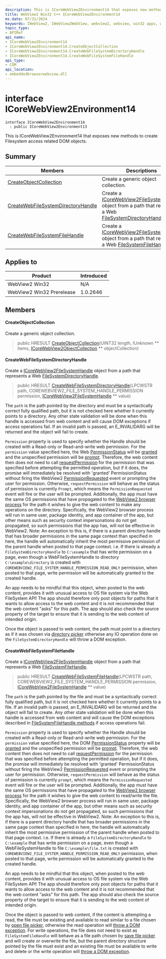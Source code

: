 ```yaml
---
description: This is ICoreWebView2Environment14 that exposes new methods to create Filesystem access related DOM objects.
title: WebView2 Win32 C++ ICoreWebView2Environment14
ms.date: 07/31/2024
keywords: IWebView2, IWebView2WebView, webview2, webview, win32 apps, win32, edge, ICoreWebView2, ICoreWebView2Controller, browser control, edge html, ICoreWebView2Environment14
topic_type: 
- APIRef
api_name:
- ICoreWebView2Environment14
- ICoreWebView2Environment14.CreateObjectCollection
- ICoreWebView2Environment14.CreateWebFileSystemDirectoryHandle
- ICoreWebView2Environment14.CreateWebFileSystemFileHandle
api_type:
- COM
api_location:
- embeddedbrowserwebview.dll
---
```


# interface ICoreWebView2Environment14

```
interface ICoreWebView2Environment14
  : public ICoreWebView2Environment13
```

This is ICoreWebView2Environment14 that exposes new methods to create Filesystem access related DOM objects.

## Summary

 Members                        | Descriptions
--------------------------------|---------------------------------------------
[CreateObjectCollection](#createobjectcollection) | Create a generic object collection.
[CreateWebFileSystemDirectoryHandle](#createwebfilesystemdirectoryhandle) | Create a [ICoreWebView2FileSystemHandle](icorewebview2filesystemhandle.md#icorewebview2filesystemhandle) object from a path that represents a Web [FileSystemDirectoryHandle](https://developer.mozilla.org/docs/Web/API/FileSystemDirectoryHandle).
[CreateWebFileSystemFileHandle](#createwebfilesystemfilehandle) | Create a [ICoreWebView2FileSystemHandle](icorewebview2filesystemhandle.md#icorewebview2filesystemhandle) object from a path that represents a Web [FileSystemFileHandle](https://developer.mozilla.org/docs/Web/API/FileSystemFileHandle).

## Applies to

Product                         | Introduced
--------------------------------|---------------------------------------------
WebView2 Win32            |    N/A
WebView2 Win32 Prerelease |    1.0.2646

## Members

#### CreateObjectCollection

Create a generic object collection.

> public HRESULT [CreateObjectCollection](#createobjectcollection)(UINT32 length, IUnknown ** items, [ICoreWebView2ObjectCollection](icorewebview2objectcollection.md#icorewebview2objectcollection) ** objectCollection)

#### CreateWebFileSystemDirectoryHandle

Create a [ICoreWebView2FileSystemHandle](icorewebview2filesystemhandle.md#icorewebview2filesystemhandle) object from a path that represents a Web [FileSystemDirectoryHandle](https://developer.mozilla.org/docs/Web/API/FileSystemDirectoryHandle).

> public HRESULT [CreateWebFileSystemDirectoryHandle](#createwebfilesystemdirectoryhandle)(LPCWSTR path, COREWEBVIEW2_FILE_SYSTEM_HANDLE_PERMISSION permission, [ICoreWebView2FileSystemHandle](icorewebview2filesystemhandle.md#icorewebview2filesystemhandle) ** value)

The `path` is the path pointed by the directory and must be a syntactically correct fully qualified path, but it is not checked here whether it currently points to a directory. Any other state validation will be done when this handle is accessed from web content and will cause DOM exceptions if access operations fail. If an invalid path is passed, an E_INVALIDARG will be returned and the object will fail to create.

`Permission` property is used to specify whether the Handle should be created with a Read-only or Read-and-write web permission. For the `permission` value specified here, the Web [PermissionStatus](https://developer.mozilla.org/docs/Web/API/PermissionStatus) will be [granted](https://developer.mozilla.org/docs/Web/API/PermissionStatus/state) and the unspecified permission will be [prompt](https://developer.mozilla.org/docs/Web/API/PermissionStatus/state). Therefore, the web content then does not need to call [requestPermission](https://developer.mozilla.org/docs/Web/API/FileSystemHandle/requestPermission) for the permission that was specified before attempting the permitted operation, but if it does, the promise will immediately be resolved with 'granted' PermissionStatus without firing the WebView2 [PermissionRequested](/microsoft-edge/webview2/reference/win32/icorewebview2permissionrequestedeventargs) event or prompting the user for permission. Otherwise, `requestPermission` will behave as the status of permission is currently `Prompt`, which means the `PermissionRequested` event will fire or the user will be prompted. Additionally, the app must have the same OS permissions that have propagated to the [WebView2 browser process](/microsoft-edge/webview2/concepts/process-model) for the path it wishes to give the web content to make any operations on the directory. Specifically, the WebView2 browser process will run in same user, package identity, and app container of the app, but other means such as security context impersonations do not get propagated, so such permissions that the app has, will not be effective in WebView2. Note: An exception to this is, if there is a parent directory handle that has broader permissions in the same page context than specified in here, the handle will automatically inherit the most permissive permission of the parent handle when posted to that page context. i.e. If there is already a `FileSystemDirectoryHandle` to `C:\example` that has write permission on a page, even though a WebFileSystemHandle to directory `C:\example\directory` is created with `COREWEBVIEW2_FILE_SYSTEM_HANDLE_PERMISSION_READ_ONLY` permission, when posted to that page, write permission will be automatically granted to the created handle.

An app needs to be mindful that this object, when posted to the web content, provides it with unusual access to OS file system via the Web FileSystem API! The app should therefore only post objects for paths that it wants to allow access to the web content and it is not recommended that the web content "asks" for this path. The app should also check the source property of the target to ensure that it is sending to the web content of intended origin.

Once the object is passed to web content, the path must point to a directory as if it was chosen via [directory picker](https://developer.mozilla.org/docs/Web/API/Window/showDirectoryPicker) otherwise any IO operation done on the `FileSystemDirectoryHandle` will throw a DOM exception.

#### CreateWebFileSystemFileHandle

Create a [ICoreWebView2FileSystemHandle](icorewebview2filesystemhandle.md#icorewebview2filesystemhandle) object from a path that represents a Web [FileSystemFileHandle](https://developer.mozilla.org/docs/Web/API/FileSystemFileHandle).

> public HRESULT [CreateWebFileSystemFileHandle](#createwebfilesystemfilehandle)(LPCWSTR path, COREWEBVIEW2_FILE_SYSTEM_HANDLE_PERMISSION permission, [ICoreWebView2FileSystemHandle](icorewebview2filesystemhandle.md#icorewebview2filesystemhandle) ** value)

The `path` is the path pointed by the file and must be a syntactically correct fully qualified path, but it is not checked here whether it currently points to a file. If an invalid path is passed, an E_INVALIDARG will be returned and the object will fail to create. Any other state validation will be done when this handle is accessed from web content and will cause the DOM exceptions described in [FileSystemFileHandle methods](https://developer.mozilla.org/docs/Web/API/FileSystemDirectoryHandle#instance_methods) if access operations fail.

`Permission` property is used to specify whether the Handle should be created with a Read-only or Read-and-write web permission. For the `permission` value specified here, the DOM [PermissionStatus](https://developer.mozilla.org/docs/Web/API/PermissionStatus) property will be [granted](https://developer.mozilla.org/docs/Web/API/PermissionStatus/state) and the unspecified permission will be [prompt](https://developer.mozilla.org/docs/Web/API/PermissionStatus/state). Therefore, the web content then does not need to call [requestPermission](https://developer.mozilla.org/docs/Web/API/FileSystemHandle/requestPermission) for the permission that was specified before attempting the permitted operation, but if it does, the promise will immediately be resolved with 'granted' PermissionStatus without firing the WebView2 [PermissionRequested](/microsoft-edge/webview2/reference/win32/icorewebview2permissionrequestedeventargs) event or prompting the user for permission. Otherwise, `requestPermission` will behave as the status of permission is currently `prompt`, which means the `PermissionRequested` event will fire or the user will be prompted. Additionally, the app must have the same OS permissions that have propagated to the [WebView2 browser process](/microsoft-edge/webview2/concepts/process-model) for the path it wishes to give the web content to read/write the file. Specifically, the WebView2 browser process will run in same user, package identity, and app container of the app, but other means such as security context impersonations do not get propagated, so such permissions that the app has, will not be effective in WebView2. Note: An exception to this is, if there is a parent directory handle that has broader permissions in the same page context than specified in here, the handle will automatically inherit the most permissive permission of the parent handle when posted to that page context. i.e. If there is already a `FileSystemDirectoryHandle` to `C:\example` that has write permission on a page, even though a WebFileSystemHandle to file `C:\example\file.txt` is created with `COREWEBVIEW2_FILE_SYSTEM_HANDLE_PERMISSION_READ_ONLY` permission, when posted to that page, write permission will be automatically granted to the created handle.

An app needs to be mindful that this object, when posted to the web content, provides it with unusual access to OS file system via the Web FileSystem API! The app should therefore only post objects for paths that it wants to allow access to the web content and it is not recommended that the web content "asks" for this path. The app should also check the source property of the target to ensure that it is sending to the web content of intended origin.

Once the object is passed to web content, if the content is attempting a read, the file must be existing and available to read similar to a file chosen by [open file picker](https://developer.mozilla.org/docs/Web/API/Window/showOpenFilePicker), otherwise the read operation will [throw a DOM exception](https://developer.mozilla.org/docs/Web/API/FileSystemFileHandle/getFile#exceptions). For write operations, the file does not need to exist as `FileSystemFileHandle` will behave as a file path chosen by [save file picker](https://developer.mozilla.org/docs/Web/API/Window/showSaveFilePicker) and will create or overwrite the file, but the parent directory structure pointed by the file must exist and an existing file must be available to write and delete or the write operation will [throw a DOM exception](https://developer.mozilla.org/docs/Web/API/FileSystemFileHandle/createWritable#exceptions).

